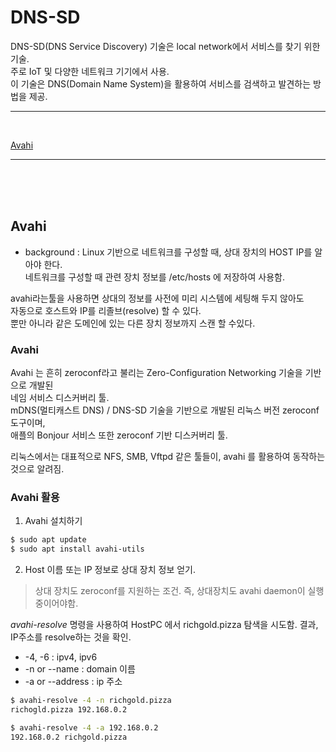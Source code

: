 # DNS-SD
 DNS-SD(DNS Service Discovery) 기술은 local network에서 서비스를 찾기 위한 기술.  
 주로 IoT 및 다양한 네트워크 기기에서 사용.  
 이 기술은 DNS(Domain Name System)을 활용하여 서비스를 검색하고 발견하는 방법을 제공.  

<hr>
<br/>

[Avahi](#avahi)

<hr>
<br/>
<br/>
<br/>

## Avahi 

 - background :
  Linux 기반으로 네트워크를 구성할 때, 상대 장치의 HOST IP를 알아야 한다.  
  네트워크를 구성할 때 관련 장치 정보를 /etc/hosts 에 저장하여 사용함.  

  avahi라는툴을 사용하면 상대의 정보를 사전에 미리 시스템에 세팅해 두지 않아도  
  자동으로 호스트와 IP를 리졸브(resolve) 할 수 있다.  
  뿐만 아니라 같은 도메인에 있는 다른 장치 정보까지 스캔 할 수있다.  

### Avahi

 Avahi 는 흔히 zeroconf라고 불리는 Zero-Configuration Networking 기술을 기반으로 개발된  
 네임 서비스 디스커버리 툴.  
 mDNS(멀티캐스트 DNS) / DNS-SD 기술을 기반으로 개발된 리눅스 버전 zeroconf 도구이며,   
 애플의 Bonjour 서비스 또한 zeroconf 기반 디스커버리 툴.  

 리눅스에서는 대표적으로 NFS, SMB, Vftpd 같은 툴들이, avahi 를 활용하여 동작하는 것으로 알려짐.  

### Avahi 활용

 1. Avahi 설치하기

```bash
$ sudo apt update
$ sudo apt install avahi-utils
```

 2. Host 이름 또는 IP 정보로 상대 장치 정보 얻기. 
 > 상대 장치도 zeroconf를 지원하는 조건.  즉, 상대장치도 avahi daemon이 실행 중이어야함.  

 *avahi-resolve* 명령을 사용하여 HostPC 에서 richgold.pizza 탐색을 시도함. 
 결과, IP주소를 resolve하는 것을 확인. 

  - -4, -6 : ipv4, ipv6
  - -n or --name : domain 이름
  - -a or --address : ip 주소

```bash
$ avahi-resolve -4 -n richgold.pizza
richogld.pizza 192.168.0.2

$ avahi-resolve -4 -a 192.168.0.2
192.168.0.2 richgold.pizza
```



